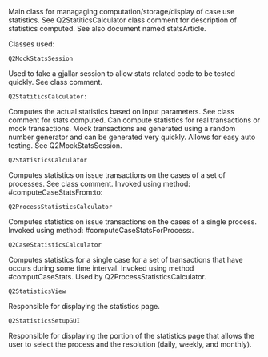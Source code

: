 Main class for managaging computation/storage/display of case use statistics.
See Q2StatiticsCalculator class comment for description of statistics computed.
See also document named statsArticle.

Classes used:

	Q2MockStatsSession
Used to fake a gjallar session to allow stats related code to be tested quickly.  See class comment.

	Q2StatiticsCalculator:
Computes the actual statistics based on input parameters. See class comment for stats computed.
Can compute statistics for real transactions or mock transactions.  Mock transactions are generated
using a random number generator and can be generated very quickly.  Allows for easy auto testing.
See Q2MockStatsSession.

	Q2StatisticsCalculator
Computes statistics on issue transactions on the cases of a set of processes.  See class comment.
Invoked using method: #computeCaseStatsFrom:to:

	Q2ProcessStatisticsCalculator
Computes statistics on issue transactions on the cases of a single process.
Invoked using method: #computeCaseStatsForProcess:.

	Q2CaseStatisticsCalculator
Computes statistics for a single case for a set of transactions that have occurs during some time interval.
Invoked using method #computCaseStats.
Used by Q2ProcessStatisticsCalculator.

	Q2StatisticsView
Responsible for displaying the statistics page.

	Q2StatisticsSetupGUI
Responsible for displaying the portion of the statistics
page that allows the user to select the
process and the resolution (daily, weekly, and monthly).